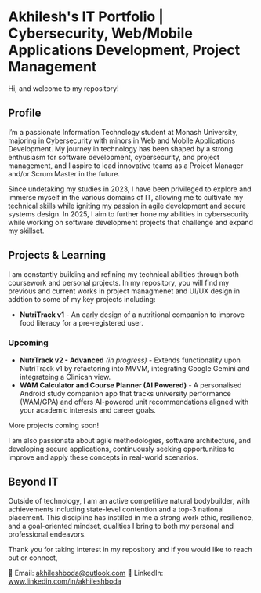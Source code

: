 # Akhilesh's IT Portfolio | Cybersecurity, Web/Mobile Applications Development, Project Management
Hi, and welcome to my repository!

## Profile

I’m a passionate Information Technology student at Monash University, majoring in Cybersecurity with minors in Web and Mobile Applications Development. My journey in technology has been shaped by a strong enthusiasm for software development, cybersecurity, and project management, and I aspire to lead innovative teams as a Project Manager and/or Scrum Master in the future.

Since undetaking my studies in 2023, I have been privileged to explore and immerse myself in the various domains of IT, allowing me to cultivate my technical skills while igniting my passion in agile development and secure systems design. In 2025, I aim to further hone my abilities in cybersecurity while working on software development projects that challenge and expand my skillset.

## Projects & Learning

I am constantly building and refining my technical abilities through both coursework and personal projects. In my repository, you will find my previous and current works in project managmenet and UI/UX design in addtion to some of my key projects including:

- **NutriTrack v1** - An early design of a nutritional companion to improve food literacy for a pre-registered user.

### Upcoming
- **NutrTrack v2 - Advanced** *(in progress)*  - Extends functionality upon NutriTrack v1 by refactoring into MVVM, integrating Google Gemini and integrateing a Clinican view.
- **WAM Calculator and Course Planner (AI Powered)** - A personalised Android study companion app that tracks university performance (WAM/GPA) and offers AI-powered unit recommendations aligned with your academic interests and career goals.

More projects coming soon!

I am also passionate about agile methodologies, software architecture, and developing secure applications, continuously seeking opportunities to improve and apply these concepts in real-world scenarios.

## Beyond IT

Outside of technology, I am an active competitive natural bodybuilder, with achievements including state-level contention and a top-3 national placement. This discipline has instilled in me a strong work ethic, resilience, and a goal-oriented mindset, qualities I bring to both my personal and professional endeavors.

Thank you for taking interest in my repository and if you would like to reach out or connect,

📧 Email: akhileshboda@outlook.com
🔗 LinkedIn: www.linkedin.com/in/akhileshboda
